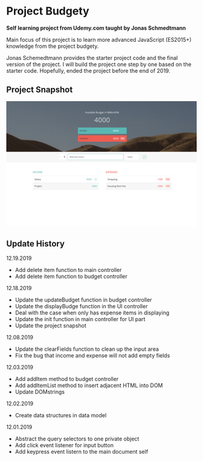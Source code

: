 # Project Budgety
**Self learning project from Udemy.com taught by Jonas Schmedtmann**

Main focus of this project is to learn more advanced JavaScript (ES2015+) knowledge from the project budgety.

Jonas Schemedtmann provides the starter project code and the final version of the project. I will build the project one step by one based on the starter code. Hopefully, ended the project before the end of 2019.

## Project Snapshot
![Project Snapshot](./Project-Snapshot.png)

## Update History
12.19.2019
- Add delete item function to main controller
- Add delete item function to budget controller

12.18.2019
- Update the updateBudget function in budget controller
- Update the displayBudge function in the UI controller
- Deal with the case when only has expense items in displaying
- Update the init function in main controller for UI part
- Update the project snapshot

12.08.2019
- Update the clearFields function to clean up the input area
- Fix the bug that income and expense will not add empty fields

12.03.2019
- Add addItem method to budget controller
- Add addItemList method to insert adjacent HTML into DOM
- Update DOMstrings

12.02.2019
- Create data structures in data model

12.01.2019
- Abstract the query selectors to one private object
- Add click event listener for input button
- Add keypress event listern to the main document self

